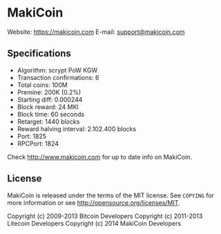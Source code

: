 MakiCoin 
================================

Website: 	https://makicoin.com
E-mail:		support@makicoin.com


Specifications
----------------
 - Algorithm: scrypt PoW KGW
 - Transaction confirmations: 6
 - Total coins: 100M
 - Premine: 200K (0.2%)
 - Starting diff: 0.000244
 - Block reward: 24 MKI
 - Block time: 60 seconds
 - Retarget: 1440 blocks
 - Reward halving interval: 2.102.400 blocks
 - Port: 1825
 - RPCPort: 1824

Check http://www.makicoin.com for up to date info on MakiCoin.


License
-------

MakiCoin is released under the terms of the MIT license. See `COPYING` for more
information or see http://opensource.org/licenses/MIT.

Copyright (c) 2009-2013 Bitcoin Developers
Copyright (c) 2011-2013 Litecoin Developers
Copyright (c) 2014 MakiCoin Developers
